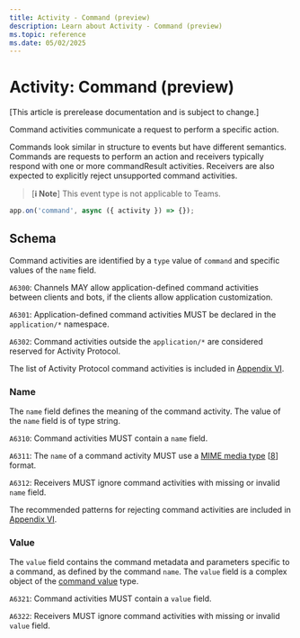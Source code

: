 ```yaml
---
title: Activity - Command (preview)
description: Learn about Activity - Command (preview)
ms.topic: reference
ms.date: 05/02/2025
---
```


# Activity: Command (preview)

[This article is prerelease documentation and is subject to change.]

Command activities communicate a request to perform a specific action.

Commands look similar in structure to events but have different semantics. Commands are requests to perform an action and receivers typically respond with one or more commandResult activities. Receivers are also expected to explicitly reject unsupported command activities.

> [**ℹ️ Note**]
> This event type is not applicable to Teams.

```typescript
app.on('command', async ({ activity }) => {});
```

## Schema

Command activities are identified by a `type` value of `command` and specific values of the `name` field.

`A6300`: Channels MAY allow application-defined command activities between clients and bots, if the clients allow application customization.

`A6301`: Application-defined command activities MUST be declared in the `application/*` namespace.

`A6302`: Command activities outside the `application/*` are considered reserved for Activity Protocol.

The list of Activity Protocol command activities is included in [Appendix VI](https://github.com/microsoft/Agents/blob/main/specs/activity/protocol-activity.md#appendix-vi---protocols-using-the-command-activity).

### Name

The `name` field defines the meaning of the command activity. The value of the `name` field is of type string.

`A6310`: Command activities MUST contain a `name` field.

`A6311`: The `name` of a command activity MUST use a [MIME media type](https://www.iana.org/assignments/media-types/media-types.xhtml) [[8](https://github.com/microsoft/Agents/blob/main/specs/activity/protocol-activity.md#referencess)] format.

`A6312`: Receivers MUST ignore command activities with missing or invalid `name` field.

The recommended patterns for rejecting command activities are included in [Appendix VI](https://github.com/microsoft/Agents/blob/main/specs/activity/protocol-activity.md#appendix-vi---protocols-using-the-command-activity).

### Value

The `value` field contains the command metadata and parameters specific to a command, as defined by the command `name`. The `value` field is a complex object of the [command value](https://github.com/microsoft/Agents/blob/main/specs/activity/protocol-activity.md#command-value) type.

`A6321`: Command activities MUST contain a `value` field.

`A6322`: Receivers MUST ignore command activities with missing or invalid `value` field.